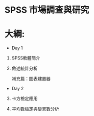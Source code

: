 # SPSS 市場調查與研究

# 大綱:

+ Day 1

1. SPSS軟體簡介

2. 敘述統計分析

    補充篇：圖表建置器

+ Day 2

3. 卡方檢定應用

4. 平均數檢定與變異數分析

